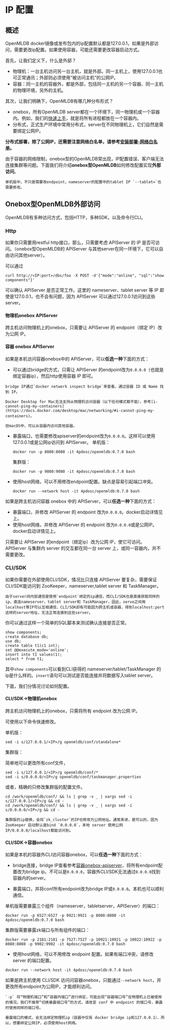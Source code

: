 # IP 配置

## 概述

OpenMLDB docker镜像或发布包内的ip配置默认都是127.0.0.1，如果是外部访问，需要更改ip配置。如果使用容器，可能还需要更改容器启动方式。

首先，让我们定义下，什么是外部？

- 物理机：一台主机访问另一台主机，就是外部。同一主机上，使用127.0.0.1也可正常通讯；外部则必须使用“被访问主机“的公网IP。
- 容器：同一主机的容器外，都是外部，包括同一主机的另一个容器、同一主机的物理环境，另外的主机。

其次，让我们明确下，OpenMLDB有哪几种分布形式？
- onebox，所有OpenMLDB server都在一个环境下，同一物理机或一个容器内。例如，我们的[快速上手](../quickstart/openmldb_quickstart.md)，就是将所有进程都放在一个容器内。
- 分布式，正式生产环境中常用分布式，server在不同物理机上，它们自然是需要绑定公网IP。

**分布式部署，除了公网IP，还需要注意网络白名单，请参考[安装部署-网络白名单](../deploy/install_deploy.md#网络白名单)。**

由于容器的网络限制，onebox型的OpenMLDB常出现，IP配置错误、客户端无法连接集群等问题。下面我们将介绍**onebox型OpenMLDB**如何修改配置实现**外部访问**。
```{attention}
单机版中，不只是需要改endpoint，nameserver的配置中的tablet IP `--tablet=`也需要修改。
```

## Onebox型OpenMLDB外部访问

OpenMLDB有多种访问方式，包括HTTP，多种SDK，以及命令行CLI。

### Http

如果你只需要用restful http接口，那么，只需要考虑 APIServer 的 IP 是否可访问。（onebox型OpenMLDB的 APIServer 与其他server在同一环境下，它可以自由访问其他server）。

可以通过
```
curl http://<IP:port>/dbs/foo -X POST -d'{"mode":"online", "sql":"show components"}'
```
可以确认 APIServer 是否正常工作。这里的 nameserver、tablet server 等 IP 即使是127.0.0.1，也不会有问题，因为 APIServer 可以通过127.0.0.1访问到这些server。

#### 物理机onebox APIServer

跨主机访问物理机上的onebox，只需要让 APIServer 的 endpoint（绑定 IP）改为公网 IP。

#### 容器 onebox APIServer

如果是本机访问容器onebox中的 APIServer，可以**任选一种**下面的方式：
 - 可以通过bridge的方式，只需让 APIServer 的endpoint改为`0.0.0.0`（也就是绑定容器ip），然后http使用容器 IP 即可。
 ```{note}
 bridge IP通过`docker network inspect bridge`来查看，通过容器 ID 或 Name 找到 IP。

 Docker Desktop for Mac无法支持从物理机访问容器（以下任何模式都不能），参考[i-cannot-ping-my-containers](https://docs.docker.com/desktop/mac/networking/#i-cannot-ping-my-containers)。

但macOS中，可以从容器内访问其他容器。
 ```
 - 暴露端口，也需要修改apiserver的endpoint改为`0.0.0.0`。这样可以使用127.0.0.1或是公网ip访问到 APIServer。
    单机版：
    ```
    docker run -p 8080:8080 -it 4pdosc/openmldb:0.7.0 bash
    ```
    集群版：
    ```
    docker run -p 9080:9080 -it 4pdosc/openmldb:0.7.0 bash
    ```
 - 使用host网络，可以不用修改endpoint配置。缺点是容易引起端口冲突。
    ```
    docker run --network host -it 4pdosc/openmldb:0.7.0 bash
    ```

如果是跨主机访问容器 onebox 中的 APIServer，可以**任选一种**下面的方式：
 - 暴露端口，并修改 APIServer 的 endpoint 改为`0.0.0.0`。docker启动详情见上。
 - 使用host网络，并修改 APIServer 的 endpoint 改为`0.0.0.0`或是公网IP。docker启动详情见上。

只需要让 APIServer 的endpoint（绑定ip）改为公网 IP，使它可访问。APIServer 与集群内 server 的交互都在同一台 server 上，或同一容器内，并不需要更改。

### CLI/SDK

如果你需要在外部使用CLI/SDK，情况比只连接 APIServer 要复杂，需要保证CLI/SDK能访问到 ZooKeeper，nameserver,tablet server 和 TaskManager。
```{seealso}
由于server间内部通信是使用`endpoint`绑定的ip通信，而CLI/SDK也是直接获取同样的ip，直连nameserver，tablet server和 TaskManager，因此，serve之间用localhost等IP可以互相通信，CLI/SDK却有可能因为跨主机或容器，得到localhost:port这样的server地址，无法正常连接到这些server。
```

你可以通过这样一个简单的SQL脚本来测试确认连接是否正常。
```
show components;
create database db;
use db;
create table t1(c1 int);
set @@execute_mode='online';
insert into t1 values(1);
select * from t1;
```
其中`show components`可以看到CLI获得的 nameserver/tablet/TaskManager 的ip是什么样的。`insert`语句可以测试是否能连接并将数据写入tablet server。

下面，我们分情况讨论如何配置。

#### CLI/SDK->物理机onebox

跨主机访问物理机上的onebox，只需将所有 endpoint 改为公网 IP。

可使用以下命令快速修改。

单机版：
```
sed -i s/127.0.0.1/<IP>/g openmldb/conf/standalone*
```
集群版：

简单地可以更改所有conf文件，
```
sed -i s/127.0.0.1/<IP>/g openmldb/conf/*
sed -i s/0.0.0.0/<IP>/g openmldb/conf/taskmanager.properties
```
或者，精确的只修改集群版的配置文件。
```
cd /work/openmldb/conf/ && ls | grep -v _ | xargs sed -i s/127.0.0.1/<IP>/g && cd -
cd /work/openmldb/conf/ && ls | grep -v _ | xargs sed -i s/0.0.0.0/<IP>/g && cd -
```
```{note}
集群版的ip替换，会将`zk_cluster`的IP也修改为公网地址。通常来讲，是可以的，因为 ZooKeeper 启动默认是bind `0.0.0.0`，本地 server 使用公网IP/0.0.0.0/localhost都能访问到。
```

#### CLI/SDK->容器onebox

如果是本机的容器外CLI访问容器onebox，可以**任选一种**下面的方式：

- bridge连接，bridge IP查看参考[容器onebox-apiserver](#容器onebox-apiserver)，将所有endpoint配置改为bridge ip。不可以是`0.0.0.0`，容器外CLI/SDK无法通过`0.0.0.0`找到容器内的server。

- 暴露端口，并将conf所有endpoint改为bridge IP或`0.0.0.0`。本机也可以顺利通信。

单机版需要暴露三个组件（nameserver，tabletserver，APIServer）的端口：
```
docker run -p 6527:6527 -p 9921:9921 -p 8080:8080 -it 4pdosc/openmldb:0.7.0 bash
```

集群版需要暴露zk端口与所有组件的端口：
```
docker run -p 2181:2181 -p 7527:7527 -p 10921:10921 -p 10922:10922 -p 8080:8080 -p 9902:9902 -it 4pdosc/openmldb:0.7.0 bash
```

- 使用host网络，可以不用修改 endpoint 配置。如果有端口冲突，请修改 server 的端口配置。
```
docker run --network host -it 4pdosc/openmldb:0.7.0 bash
```

如果是跨主机使用 CLI/SDK 访问问容器onebox，只能通过`--network host`，并更改所有endpoint为公网IP，才能顺利访问。

```{tip}
`-p` 将“物理机端口”和“容器内端口”进行绑定，可能出现“容器端口号”在物理机上已被使用的情况。我们不推荐“切换暴露端口号”的方式，请改变 conf 中 endpoint 的端口号，暴露时使用同样的端口号。

暴露端口的模式，会无法绑定物理机ip（容器中仅有 docker bridge ip和127.0.0.1），所以，想要绑定公网IP，必须使用host网络。
```
